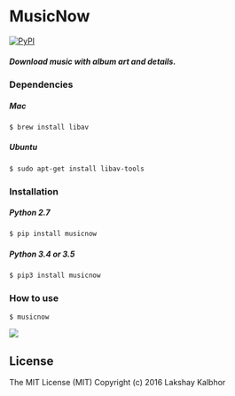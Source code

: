 # MusicNow
[![PyPI](https://img.shields.io/pypi/pyversions/Django.svg)](https://pypi.python.org/pypi/musicnow)
##### Download music with album art and details.


### Dependencies

##### Mac

```sh
$ brew install libav
```


##### Ubuntu
```sh
$ sudo apt-get install libav-tools
```

### Installation

##### Python 2.7
```sh
$ pip install musicnow
```

##### Python 3.4 or 3.5
```sh
$ pip3 install musicnow
```

### How to use
```sh
$ musicnow
```
![](https://media.giphy.com/media/3oriO2m4SAjRVKeWgE/source.gif)



License
----
The MIT License (MIT)
Copyright (c) 2016 Lakshay Kalbhor

